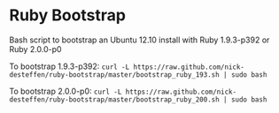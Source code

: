 Ruby Bootstrap
==============

Bash script to bootstrap an Ubuntu 12.10 install with Ruby 1.9.3-p392 or Ruby 2.0.0-p0

To bootstrap 1.9.3-p392:
`curl -L https://raw.github.com/nick-desteffen/ruby-bootstrap/master/bootstrap_ruby_193.sh | sudo bash`

To bootstrap 2.0.0-p0:
`curl -L https://raw.github.com/nick-desteffen/ruby-bootstrap/master/bootstrap_ruby_200.sh | sudo bash`
